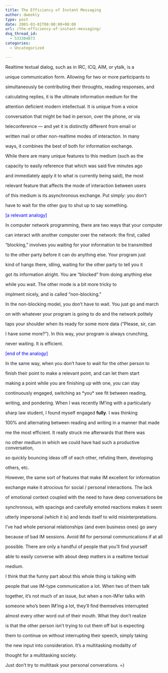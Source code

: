 ```yaml
---
title: The Efficiency of Instant Messaging
author: dweekly
type: post
date: 2001-03-01T08:00:00+00:00
url: /the-efficiency-of-instant-messaging/
dsq_thread_id:
  - 533384873
categories:
  - Uncategorized

---
```

Realtime textual dialog, such as in IRC, ICQ, AIM, or ytalk, is a
  
unique communication form. Allowing for two or more participants to
  
simultaneously be contributing their throughts, reading responses, and
  
calculating replies, it is the ultimate information medium for the
  
attention deficient modern intellectual. It is unique from a voice
  
conversation that might be had in person, over the phone, or via
  
teleconference &#8212; and yet it is distinctly different from email or
  
written mail or other non-realtime modes of interaction. In many
  
ways, it combines the best of both for information exchange.

While there are many unique features to this medium (such as the
  
capacity to easily reference that which was said five minutes ago
  
and immediately apply it to what is currently being said), the most
  
relevant feature that affects the mode of interaction between users
  
of this medium is its asynchronous exchange. Put simply: you don&#8217;t
  
have to wait for the other guy to shut up to say something.

<span style="color: blue;">[a relevant analogy]</span>
  
In computer network programming, there are two ways that your computer
  
can interact with another computer over the network: the first, called
  
&#8220;blocking,&#8221; involves you waiting for your information to be transmitted
  
to the other party before it can do anything else. Your program just
  
kind of hangs there, idling, waiting for the other party to tell you it
  
got its information alright. You are &#8220;blocked&#8221; from doing anything else
  
while you wait. The other mode is a bit more tricky to
  
implment nicely, and is called &#8220;non-blocking.&#8221;

In the non-blocking model, you don&#8217;t have to wait. You just go and march
  
on with whatever your program is going to do and the network politely
  
taps your shoulder when its ready for some more data (&#8220;Please, sir, can
  
I have some more?&#8221;). In this way, your program is always crunching,
  
never waiting. It is efficient.
  
<span style="color: blue;">[end of the analogy]</span>

In the same way, when you don&#8217;t have to wait for the other person to
  
finish their point to make a relevant point, and can let them start
  
making a point while you are finishing up with one, you can stay
  
continuously engaged, switching as \*you\* see fit between reading,
  
writing, and pondering. When I was recently IM&#8217;ing with a particularly
  
sharp law student, I found myself engaged **fully**. I was thinking
  
100% and alternating between reading and writing in a manner that made
  
me the most efficient. It really struck me afterwards that there was
  
no other medium in which we could have had such a productive conversation,
  
so quickly bouncing ideas off of each other, refuting them, developing
  
others, etc.

However, the same sort of features that make IM excellent for information
  
exchange make it atrocious for social / personal interactions. The lack
  
of emotional context coupled with the need to have deep conversations be
  
synchronous, with spacings and carefully emoted reactions makes it seem
  
utterly impersonal (which it is) and lends itself to wild misinterpretations.
  
I&#8217;ve had whole personal relationships (and even business ones) go awry
  
because of bad IM sessions. Avoid IM for personal communications if at all
  
possible. There are only a handful of people that you&#8217;ll find yourself
  
able to easily converse with about deep matters in a realtime textual
  
medium.

I think that the funny part about this whole thing is talking with
  
people that use IM-type communication a lot. When two of them talk
  
together, it&#8217;s not much of an issue, but when a non-IM&#8217;er talks with
  
someone who&#8217;s been IM&#8217;ing a lot, they&#8217;ll find themselves interrupted
  
almost every other word out of their mouth. What they don&#8217;t realize
  
is that the other person isn&#8217;t trying to cut them off but is expecting
  
them to continue on without interrupting their speech, simply taking
  
the new input into consideration. It&#8217;s a multitasking modality of
  
thought for a multitasking society.

Just don&#8217;t try to multitask your personal converations. =)